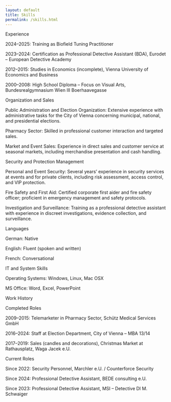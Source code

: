 ```yaml
---
layout: default
title: Skills
permalink: /skills.html
---
```


Experience

2024–2025: Training as Biofield Tuning Practitioner

2023–2024: Certification as Professional Detective Assistant (BDA), Eurodet – European Detective Academy

2012–2015: Studies in Economics (incomplete), Vienna University of Economics and Business

2000–2008: High School Diploma – Focus on Visual Arts, Bundesrealgymnasium Wien III Boerhaavegasse

Organization and Sales

Public Administration and Election Organization: Extensive experience with administrative tasks for the City of Vienna concerning municipal, national, and presidential elections.

Pharmacy Sector: Skilled in professional customer interaction and targeted sales.

Market and Event Sales: Experience in direct sales and customer service at seasonal markets, including merchandise presentation and cash handling.

Security and Protection Management

Personal and Event Security: Several years’ experience in security services at events and for private clients, including risk assessment, access control, and VIP protection.

Fire Safety and First Aid: Certified corporate first aider and fire safety officer; proficient in emergency management and safety protocols.

Investigation and Surveillance: Training as a professional detective assistant with experience in discreet investigations, evidence collection, and surveillance.

Languages

German: Native

English: Fluent (spoken and written)

French: Conversational

IT and System Skills

Operating Systems: Windows, Linux, Mac OSX

MS Office: Word, Excel, PowerPoint

Work History

Completed Roles

2009–2015: Telemarketer in Pharmacy Sector, Schütz Medical Services GmbH

2016–2024: Staff at Election Department, City of Vienna – MBA 13/14

2017–2019: Sales (candles and decorations), Christmas Market at Rathausplatz, Waga Jacek e.U.

Current Roles

Since 2022: Security Personnel, Marchler e.U. / Counterforce Security

Since 2024: Professional Detective Assistant, BEDE consulting e.U.

Since 2023: Professional Detective Assistant, MSI – Detective DI M. Schwaiger
